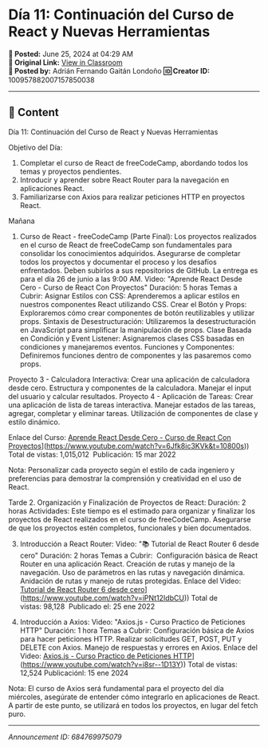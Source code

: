 # Día 11: Continuación del Curso de React y Nuevas Herramientas

**📅 Posted:** June 25, 2024 at 04:29 AM  
**🔗 Original Link:** [View in Classroom](https://classroom.google.com/c/Njk1MDgxNzAyMTIx/p/Njg0NzY5OTc1MDc5)  
**👤 Posted by:** Adrián Fernando Gaitán Londoño
**🆔 Creator ID:** 100957882007157850038

---

## 📝 Content

Día 11: Continuación del Curso de React y Nuevas Herramientas

Objetivo del Día:
1. Completar el curso de React de freeCodeCamp, abordando todos los temas y proyectos pendientes.
2. Introducir y aprender sobre React Router para la navegación en aplicaciones React.
3. Familiarizarse con Axios para realizar peticiones HTTP en proyectos React.

Mañana
1. Curso de React - freeCodeCamp (Parte Final):
Los proyectos realizados en el curso de React de freeCodeCamp son fundamentales para consolidar los conocimientos adquiridos. Asegurarse de completar todos los proyectos y documentar el proceso y los desafíos enfrentados. Deben subirlos a sus repositorios de GitHub. La entrega es para el día 26 de junio a las 9:00 AM.
Video: "Aprende React Desde Cero - Curso de React Con Proyectos"
Duración: 5 horas
Temas a Cubrir:
Asignar Estilos con CSS: Aprenderemos a aplicar estilos en nuestros componentes React utilizando CSS.
Crear el Botón y Props: Exploraremos cómo crear componentes de botón reutilizables y utilizar props.
Sintaxis de Desestructuración: Utilizaremos la desestructuración en JavaScript para simplificar la manipulación de props.
Clase Basada en Condición y Event Listener: Asignaremos clases CSS basadas en condiciones y manejaremos eventos.
Funciones y Componentes: Definiremos funciones dentro de componentes y las pasaremos como props.


Proyecto 3 - Calculadora Interactiva:
Crear una aplicación de calculadora desde cero.
Estructura y componentes de la calculadora.
Manejar el input del usuario y calcular resultados.
Proyecto 4 - Aplicación de Tareas:
Crear una aplicación de lista de tareas interactiva.
Manejar estados de las tareas, agregar, completar y eliminar tareas.
Utilización de componentes de clase y estilo dinámico.


Enlace del Curso: [Aprende React Desde Cero - Curso de React Con Proyectos]([https://www.youtube.com/watch?v=6Jfk8ic3KVk&t=10800s)](https://www.youtube.com/watch?v=6Jfk8ic3KVk&t=10800s))
Total de vistas: 1,015,012 
Publicación: 15 mar 2022

Nota: Personalizar cada proyecto según el estilo de cada ingeniero y preferencias para demostrar la comprensión y creatividad en el uso de React.

Tarde
2. Organización y Finalización de Proyectos de React:
Duración: 2 horas
Actividades: Este tiempo es el estimado para organizar y finalizar los proyectos de React realizados en el curso de freeCodeCamp. Asegurarse de que los proyectos estén completos, funcionales y bien documentados.

3. Introducción a React Router:
Video: "📚 Tutorial de React Router 6 desde cero"
Duración: 2 horas
Temas a Cubrir: 
Configuración básica de React Router en una aplicación React.
Creación de rutas y manejo de la navegación.
Uso de parámetros en las rutas y navegación dinámica.
Anidación de rutas y manejo de rutas protegidas.
Enlace del Video: [Tutorial de React Router 6 desde cero]([https://www.youtube.com/watch?v=iPNt12IdbCU)](https://www.youtube.com/watch?v=iPNt12IdbCU))
Total de vistas: 98,128 
Publicado el: 25 ene 2022

4. Introducción a Axios:
Video: "Axios.js - Curso Practico de Peticiones HTTP"
Duración: 1 hora
Temas a Cubrir:
Configuración básica de Axios para hacer peticiones HTTP.
Realizar solicitudes GET, POST, PUT y DELETE con Axios.
Manejo de respuestas y errores en Axios.
Enlace del Video: [Axios.js - Curso Practico de Peticiones HTTP]([https://www.youtube.com/watch?v=i8sr--1D13Y)](https://www.youtube.com/watch?v=i8sr--1D13Y))
Total de vistas: 12,524
Publicaciónl: 15 ene 2024

Nota: El curso de Axios será fundamental para el proyecto del día miércoles, asegúrate de entender cómo integrarlo en aplicaciones de React. A partir de este punto, se utilizará en todos los proyectos, en lugar del fetch puro.



---

*Announcement ID: 684769975079*
